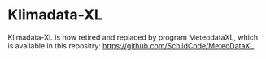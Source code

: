 # Klimadata-XL
Klimadata-XL is now retired and replaced by program MeteodataXL, which is available in this repositry:
https://github.com/SchildCode/MeteoDataXL

